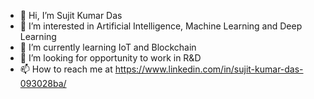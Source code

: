 - 👋 Hi, I’m Sujit Kumar Das
- 👀 I’m interested in Artificial Intelligence, Machine Learning and Deep Learning
- 🌱 I’m currently learning IoT and Blockchain
- 💞️ I’m looking for opportunity to work in R&D
- 📫 How to reach me at https://www.linkedin.com/in/sujit-kumar-das-093028ba/

<!---
sujitdasnits/sujitdasnits is a ✨ special ✨ repository because its `README.md` (this file) appears on your GitHub profile.
You can click the Preview link to take a look at your changes.
--->
